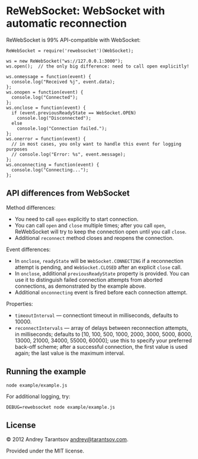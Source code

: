 # ReWebSocket: WebSocket with automatic reconnection

ReWebSocket is 99% API-compatible with WebSocket:

    ReWebSocket = require('rewebsocket')(WebSocket);

    ws = new ReWebSocket("ws://127.0.0.1:3000");
    ws.open();  // the only big difference: need to call open explicitly!

    ws.onmessage = function(event) {
      console.log("Received %j", event.data);
    };
    ws.onopen = function(event) {
      console.log("Connected");
    };
    ws.onclose = function(event) {
      if (event.previousReadyState == WebSocket.OPEN)
        console.log("Disconnected");
      else
        console.log("Connection failed.");
    };
    ws.onerror = function(event) {
      // in most cases, you only want to handle this event for logging purposes
      // console.log("Error: %s", event.message);
    };
    ws.onconnecting = function(event) {
      console.log("Connecting...");
    };


## API differences from WebSocket

Method differences:

* You need to call `open` explicitly to start connection.
* You can call `open` and `close` multiple times; after you call `open`, ReWebSocket will try to keep the connection open until you call `close`.
* Additional `reconnect` method closes and reopens the connection.

Event differences:

* In `onclose`, `readyState` will be `WebSocket.CONNECTING` if a reconnection attempt is pending, and `WebSocket.CLOSED` after an explicit `close` call.
* In `onclose`, additional `previousReadyState` property is provided. You can use it to distinguish failed connection attempts from aborted connections, as demonstrated by the example above.
* Additional `onconnecting` event is fired before each connection attempt.

Properties:

* `timeoutInterval` — connectiont timeout in milliseconds, defaults to 10000.
* `reconnectIntervals` — array of delays between reconnection attempts, in milliseconds; defaults to [10, 100, 500, 1000, 2000, 3000, 5000, 8000, 13000, 21000, 34000, 55000, 60000]; use this to specify your preferred back-off scheme; after a successful connection, the first value is used again; the last value is the maximum interval.


## Running the example

    node example/example.js

For additional logging, try:

    DEBUG=rewebsocket node example/example.js


## License

© 2012 Andrey Tarantsov <andrey@tarantsov.com>.

Provided under the MIT license.
